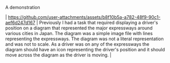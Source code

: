 A demonstration


| https://github.com/user-attachments/assets/b8f10b5a-a782-48f9-90c1-aef6d247d167 | Previously I had a task that required displaying a driver's position on a diagram that represented the major expressways around various cities in Japan. The diagram was a simple image file with lines representing the expressways. The diagram was not a literal representation and was not to scale. As a driver was on any of the expressways the diagram should have an icon representing the driver's position and it should move across the diagram as the driver is moving. |


